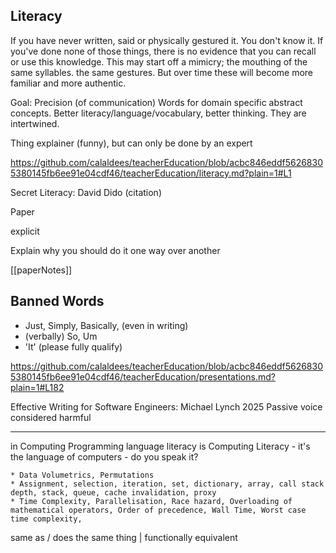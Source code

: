 Literacy
--------

If you have never written, said or physically gestured it. You don't know it.
If you've done none of those things, there is no evidence that you can recall or use this knowledge.
This may start off a mimicry; the mouthing of the same syllables. the same gestures. But over time these will become more familiar and more authentic.

Goal: Precision (of communication)
Words for domain specific abstract concepts.
Better literacy/language/vocabulary, better thinking. They are intertwined.

Thing explainer (funny), but can only be done by an expert

https://github.com/calaldees/teacherEducation/blob/acbc846eddf56268305380145fb6ee91e04cdf46/teacherEducation/literacy.md?plain=1#L1

Secret Literacy: David Dido (citation)

Paper

explicit

Explain why you should do it one way over another

[[paperNotes]]

Banned Words
------------
* Just, Simply, Basically, (even in writing)
* (verbally) So, Um
* 'It' (please fully qualify)

https://github.com/calaldees/teacherEducation/blob/acbc846eddf56268305380145fb6ee91e04cdf46/teacherEducation/presentations.md?plain=1#L182


Effective Writing for Software Engineers: Michael Lynch 2025
Passive voice considered harmful


---

in Computing Programming language literacy is Computing Literacy - it's the language of computers - do you speak it?


    * Data Volumetrics, Permutations
    * Assignment, selection, iteration, set, dictionary, array, call stack depth, stack, queue, cache invalidation, proxy
    * Time Complexity, Parallelisation, Race hazard, Overloading of mathematical operators, Order of precedence, Wall Time, Worst case time complexity, 

same as / does the same thing | functionally equivalent
